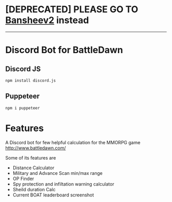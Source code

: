 # [DEPRECATED] PLEASE GO TO [Bansheev2](https://github.com/nsk126/Bansheev2) instead
----
# Discord Bot for BattleDawn

## Discord JS
`npm install discord.js`

## Puppeteer
`npm i puppeteer`

# Features

A Discord bot for few helpful calculation for the MMORPG game http://www.battledawn.com/

Some of its features are 
- Distance Calculator
- Military and Advance Scan min/max range
- OP Finder
- Spy protection and infiltation warning calculator
- Sheild duration Calc
- Current BOAT leaderboard screenshot
